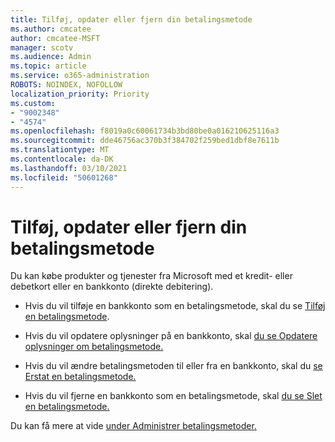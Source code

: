 ```yaml
---
title: Tilføj, opdater eller fjern din betalingsmetode
ms.author: cmcatee
author: cmcatee-MSFT
manager: scotv
ms.audience: Admin
ms.topic: article
ms.service: o365-administration
ROBOTS: NOINDEX, NOFOLLOW
localization_priority: Priority
ms.custom:
- "9002348"
- "4574"
ms.openlocfilehash: f8019a0c60061734b3bd80be0a016210625116a3
ms.sourcegitcommit: dde46756ac370b3f384702f259bed1dbf8e7611b
ms.translationtype: MT
ms.contentlocale: da-DK
ms.lasthandoff: 03/10/2021
ms.locfileid: "50601268"
---
```

# <a name="add-update-or-remove-payment-method"></a>Tilføj, opdater eller fjern din betalingsmetode

Du kan købe produkter og tjenester fra Microsoft med et kredit- eller debetkort eller en bankkonto (direkte debitering).

- Hvis du vil tilføje en bankkonto som en betalingsmetode, skal du se [Tilføj en betalingsmetode](https://docs.microsoft.com/microsoft-365/commerce/billing-and-payments/manage-payment-methods#add-a-payment-method).

- Hvis du vil opdatere oplysninger på en bankkonto, skal [du se Opdatere oplysninger om betalingsmetode.](https://docs.microsoft.com/microsoft-365/commerce/billing-and-payments/manage-payment-methods#update-payment-method-details)

- Hvis du vil ændre betalingsmetoden til eller fra en bankkonto, skal du [se Erstat en betalingsmetode.](https://docs.microsoft.com/microsoft-365/commerce/billing-and-payments/manage-payment-methods#replace-a-payment-method)

- Hvis du vil fjerne en bankkonto som en betalingsmetode, skal [du se Slet en betalingsmetode.](https://docs.microsoft.com/microsoft-365/commerce/billing-and-payments/manage-payment-methods#delete-a-payment-method)

Du kan få mere at vide [under Administrer betalingsmetoder.](https://docs.microsoft.com/microsoft-365/commerce/billing-and-payments/manage-payment-methods)
